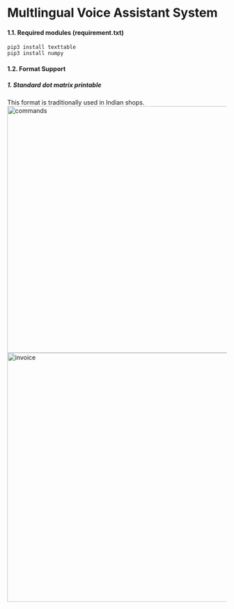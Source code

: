 # Multlingual Voice Assistant System

#### 1.1. Required modules (requirement.txt)
```
pip3 install texttable
pip3 install numpy
```

#### 1.2. Format Support 
##### 1. Standard dot matrix printable
This format is traditionally used in Indian shops. 
<img width="566" alt="commands" src="https://user-images.githubusercontent.com/1677487/41131592-0bdb9ca2-6ada-11e8-93f7-f707cdd49c90.png">
<img width="571" alt="invoice" src="https://user-images.githubusercontent.com/1677487/41131640-37669124-6ada-11e8-94a3-8934a703f5a8.png">


